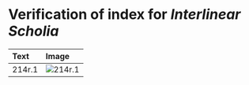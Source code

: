 # Verification of index for *Interlinear Scholia*

| Text     | Image     |
| :------------- | :------------- |
| 214r.1 | ![214r.1](http://www.homermultitext.org/iipsrv?OBJ=IIP,1.0&FIF=/project/homer/pyramidal/VenA/VA211RN-0382.tif&RGN=0.4843,0.5985,0.07406,0.01134&WID=800&CVT=JPEG) |
